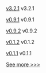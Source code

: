 
[v3.2.1](https://github.com/hyperledger/firefly-ethconnect/releases/tag/v3.2.1) v3.2.1

[v0.9.1](https://github.com/hyperledger/firefly-transaction-manager/releases/tag/v0.9.1) v0.9.1

[v0.9.2](https://github.com/hyperledger/firefly-signer/releases/tag/v0.9.2) v0.9.2

[v0.1.2](https://github.com/hyperledger/firefly-common/releases/tag/v0.1.2) v0.1.2

[v0.1.1](https://github.com/hyperledger/firefly-common/releases/tag/v0.1.1) v0.1.1


[See more >>>](https://start-here.hyperledger.org/releases)
